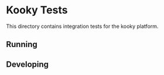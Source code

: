 # Kooky Tests
This directory contains integration tests for the kooky platform.

## Running

## Developing
